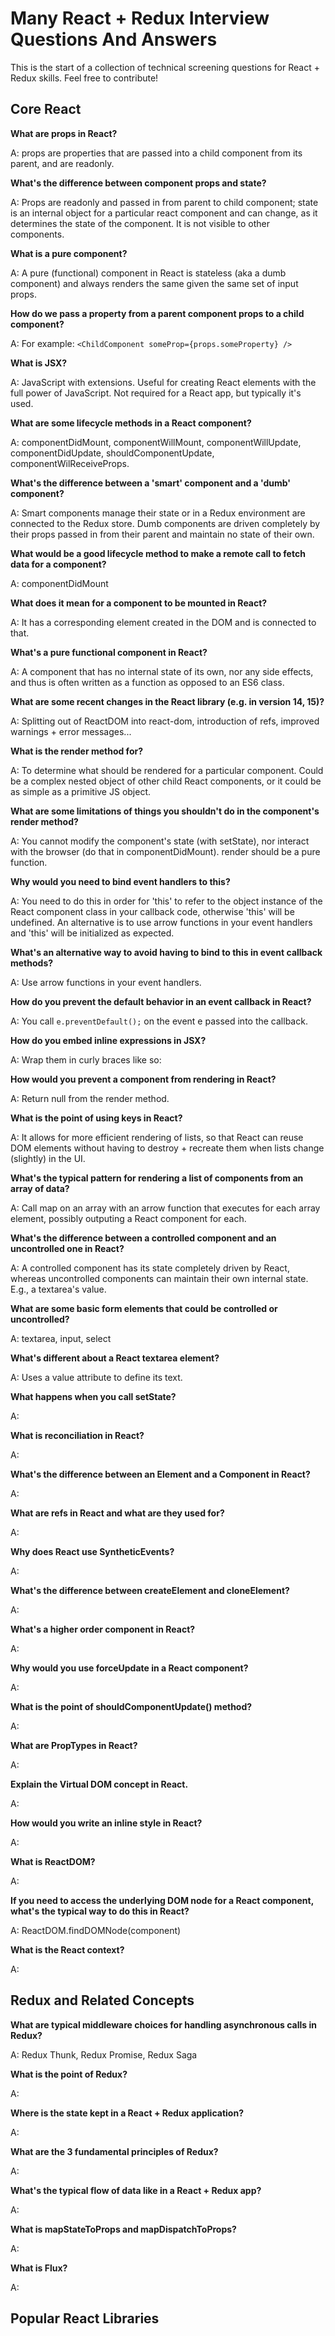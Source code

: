 # Many React + Redux Interview Questions And Answers

This is the start of a collection of technical screening questions for React + Redux skills. Feel free to contribute!

## Core React

**What are props in React?**

A: props are properties that are passed into a child component from its parent, and are readonly.

**What's the difference between component props and state?**

A: Props are readonly and passed in from parent to child component; state is an internal object for a particular react component and can change, as it determines the state of the component. It is not visible to other components.

**What is a pure component?**

A: A pure (functional) component in React is stateless (aka a dumb component) and always renders the same given the same set of input props.

**How do we pass a property from a parent component props to a child component?**

A: For example: `<ChildComponent someProp={props.someProperty} />`

**What is JSX?**

A: JavaScript with extensions. Useful for creating React elements with the full power of JavaScript. Not required for a React app, but typically it's used.

**What are some lifecycle methods in a React component?**

A: componentDidMount, componentWillMount, componentWillUpdate, componentDidUpdate, shouldComponentUpdate, componentWilReceiveProps.

**What's the difference between a 'smart' component and a 'dumb' component?**

A: Smart components manage their state or in a Redux environment are connected to the Redux store. Dumb components are driven completely by their props passed in from their parent and maintain no state of their own.

**What would be a good lifecycle method to make a remote call to fetch data for a component?**

A: componentDidMount

**What does it mean for a component to be mounted in React?**

A: It has a corresponding element created in the DOM and is connected to that.

**What's a pure functional component in React?**

A: A component that has no internal state of its own, nor any side effects, and thus is often written as a function as opposed to an ES6 class.

**What are some recent changes in the React library (e.g. in version 14, 15)?**

A: Splitting out of ReactDOM into react-dom, introduction of refs, improved warnings + error messages...

**What is the render method for?**

A: To determine what should be rendered for a particular component. Could be a complex nested object of other child React components, or it could be as simple as a primitive JS object.

**What are some limitations of things you shouldn't do in the component's render method?**

A: You cannot modify the component's state (with setState), nor interact with the browser (do that in componentDidMount). render should be a pure function.


**Why would you need to bind event handlers to this?**

A: You need to do this in order for 'this' to refer to the object instance of the React component class in your callback code, otherwise 'this' will be undefined. An alternative is to use arrow functions in your event handlers and 'this' will be initialized as expected.

**What's an alternative way to avoid having to bind to this in event callback methods?**

A: Use arrow functions in your event handlers.

**How do you prevent the default behavior in an event callback in React?**

A: You call `e.preventDefault();` on the event e passed into the callback.

**How do you embed inline expressions in JSX?**

A: Wrap them in curly braces like so:

**How would you prevent a component from rendering in React?**

A: Return null from the render method.

**What is the point of using keys in React?**

A: It allows for more efficient rendering of lists, so that React can reuse DOM elements without having to destroy + recreate them when lists change (slightly) in the UI.

**What's the typical pattern for rendering a list of components from an array of data?**

A: Call map on an array with an arrow function that executes for each array element, possibly outputing a React component for each.

**What's the difference between a controlled component and an uncontrolled one in React?**

A: A controlled component has its state completely driven by React, whereas uncontrolled components can maintain their own internal state. E.g., a textarea's value.

**What are some basic form elements that could be controlled or uncontrolled?**

A: textarea, input, select

**What's different about a React textarea element?**

A: Uses a value attribute to define its text.

**What happens when you call setState?**

A: 

**What is reconciliation in React?**

A:

**What's the difference between an Element and a Component in React?**

A:

**What are refs in React and what are they used for?**

A:

**Why does React use SyntheticEvents?**

A:

**What's the difference between createElement and cloneElement?**

A:

**What's a higher order component in React?**

A:

**Why would you use forceUpdate in a React component?**

A:

**What is the point of shouldComponentUpdate() method?**

A:

**What are PropTypes in React?**

A:

**Explain the Virtual DOM concept in React.**

A:

**How would you write an inline style in React?**

A:

**What is ReactDOM?**

A:

**If you need to access the underlying DOM node for a React component, what's the typical way to do this in React?**

A: ReactDOM.findDOMNode(component)

**What is the React context?**

A:

## Redux and Related Concepts

**What are typical middleware choices for handling asynchronous calls in Redux?**

A: Redux Thunk, Redux Promise, Redux Saga


**What is the point of Redux?**

A:

**Where is the state kept in a React + Redux application?**

A:

**What are the 3 fundamental principles of Redux?**

A:

**What's the typical flow of data like in a React + Redux app?**

A:

**What is mapStateToProps and mapDispatchToProps?**

A:

**What is Flux?**

A:


## Popular React Libraries


